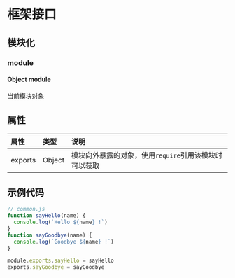 # 框架接口

## 模块化

### module



#### Object module

当前模块对象

## 属性

| 属性    | 类型   | 说明                                                  |
| :------ | :----- | :---------------------------------------------------- |
| exports | Object | 模块向外暴露的对象，使用`require`引用该模块时可以获取 |

## 示例代码

```js
// common.js
function sayHello(name) {
  console.log(`Hello ${name} !`)
}
function sayGoodbye(name) {
  console.log(`Goodbye ${name} !`)
}

module.exports.sayHello = sayHello
exports.sayGoodbye = sayGoodbye
```